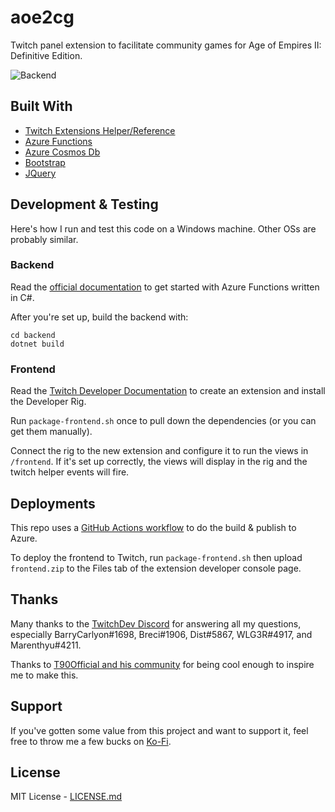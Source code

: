 # aoe2cg

Twitch panel extension to facilitate community games for Age of Empires II: Definitive Edition.

![Backend](https://github.com/lettucemode/aoe2cg/workflows/Backend/badge.svg)

## Built With

- [Twitch Extensions Helper/Reference](https://dev.twitch.tv/docs/extensions/reference)
- [Azure Functions](https://azure.microsoft.com/en-us/services/functions/)
- [Azure Cosmos Db](https://azure.microsoft.com/en-us/services/cosmos-db/)
- [Bootstrap](https://getbootstrap.com/)
- [JQuery](https://jquery.com/)

## Development & Testing

Here's how I run and test this code on a Windows machine. Other OSs are probably similar.

### Backend

Read the [official documentation](https://docs.microsoft.com/en-us/azure/azure-functions/functions-create-first-function-vs-code?pivots=programming-language-csharp) to get started with Azure Functions written in C#.

After you're set up, build the backend with:

```
cd backend
dotnet build
```

### Frontend

Read the [Twitch Developer Documentation](https://dev.twitch.tv/docs/extensions) to create an extension and install the Developer Rig.

Run `package-frontend.sh` once to pull down the dependencies (or you can get them manually).

Connect the rig to the new extension and configure it to run the views in `/frontend`. If it's set up correctly, the views will display in the rig and the twitch helper events will fire.

## Deployments

This repo uses a [GitHub Actions workflow](/.github/workflows/push-backend.yml) to do the build & publish to Azure.

To deploy the frontend to Twitch, run `package-frontend.sh` then upload `frontend.zip` to the Files tab of the extension developer console page.

## Thanks

Many thanks to the [TwitchDev Discord](https://discord.com/invite/G8UQqNy) for answering all my questions, especially BarryCarlyon#1698, Breci#1906, Dist#5867, WLG3R#4917, and Marenthyu#4211.

Thanks to [T90Official and his community](https://discord.gg/t90official) for being cool enough to inspire me to make this.

## Support

If you've gotten some value from this project and want to support it, feel free to throw me a few bucks on [Ko-Fi](https://ko-fi.com/lettucemode/).

## License

MIT License - [LICENSE.md](LICENSE.md)

